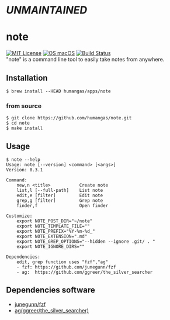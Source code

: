 # *UNMAINTAINED*

# note
[![MIT License](http://img.shields.io/badge/license-MIT-blue.svg?style=flat)](LICENSE)
[![OS macOS](https://img.shields.io/badge/OS-macOS-blue.svg)](OS)
[![Build Status](https://travis-ci.org/humangas/note.svg?branch=master)](https://travis-ci.org/humangas/note)  
"note" is a command line tool to easily take notes from anywhere.


## Installation
```
$ brew install --HEAD humangas/apps/note
```

### from source
```
$ git clone https://github.com/humangas/note.git
$ cd note
$ make install
```


## Usage
```
$ note --help
Usage: note [--version] <command> [<args>]
Version: 0.3.1

Command:
    new,n <title>           Create note
    list,l [--full-path]    List note
    edit,e [filter]         Edit note
    grep,g [filter]         Grep note
    finder,f                Open finder

Customize:
    export NOTE_POST_DIR="~/note"
    export NOTE_TEMPLATE_FILE=""
    export NOTE_PREFIX="%Y-%m-%d_"
    export NOTE_EXTENSION=".md"
    export NOTE_GREP_OPTIONS="--hidden --ignore .git/ . "
    export NOTE_IGNORE_DIRS=""

Dependencies:
    edit, grep function uses "fzf","ag"
    - fzf: https://github.com/junegunn/fzf
    - ag:  https://github.com/ggreer/the_silver_searcher 

```


## Dependencies software
- [junegunn/fzf](https://github.com/junegunn/fzf)
- [ag(ggreer/the_silver_searcher)](https://github.com/ggreer/the_silver_searcher)

